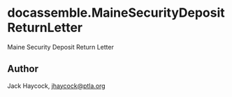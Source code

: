 # docassemble.MaineSecurityDepositReturnLetter

Maine Security Deposit Return Letter

## Author

Jack Haycock, jhaycock@ptla.org

